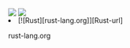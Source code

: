 <div>
  <img align="center" src="https://github-readme-stats.vercel.app/api/top-langs/?username=SadPersonn&layout=compact&theme=radical" />
  <img align="center" src="https://github-readme-stats.vercel.app/api?username=SadPersonn&show_icons=true&theme=radical" />
</div

* [![Rust][rust-lang.org]][Rust-url]

rust-lang.org
